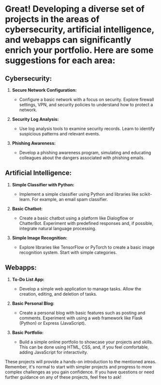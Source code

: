 # Great! Developing a diverse set of projects in the areas of cybersecurity, artificial intelligence, and webapps can significantly enrich your portfolio. Here are some suggestions for each area:

## Cybersecurity:

1. **Secure Network Configuration:**
   - Configure a basic network with a focus on security. Explore firewall settings, VPN, and security policies to understand how to protect a network.

2. **Security Log Analysis:**
   - Use log analysis tools to examine security records. Learn to identify suspicious patterns and relevant events.

3. **Phishing Awareness:**
   - Develop a phishing awareness program, simulating and educating colleagues about the dangers associated with phishing emails.

## Artificial Intelligence:

1. **Simple Classifier with Python:**
   - Implement a simple classifier using Python and libraries like scikit-learn. For example, an email spam classifier.

2. **Basic Chatbot:**
   - Create a basic chatbot using a platform like Dialogflow or ChatterBot. Experiment with predefined responses and, if possible, integrate natural language processing.

3. **Simple Image Recognition:**
   - Explore libraries like TensorFlow or PyTorch to create a basic image recognition system. Start with simple categories.

## Webapps:

1. **To-Do List App:**
   - Develop a simple web application to manage tasks. Allow the creation, editing, and deletion of tasks.

2. **Basic Personal Blog:**
   - Create a personal blog with basic features such as posting and comments. Experiment with using a web framework like Flask (Python) or Express (JavaScript).

3. **Basic Portfolio:**
   - Build a simple online portfolio to showcase your projects and skills. This can be done using HTML, CSS, and, if you feel comfortable, adding JavaScript for interactivity.

These projects will provide a hands-on introduction to the mentioned areas. Remember, it's normal to start with simpler projects and progress to more complex challenges as you gain confidence. If you have questions or need further guidance on any of these projects, feel free to ask!

